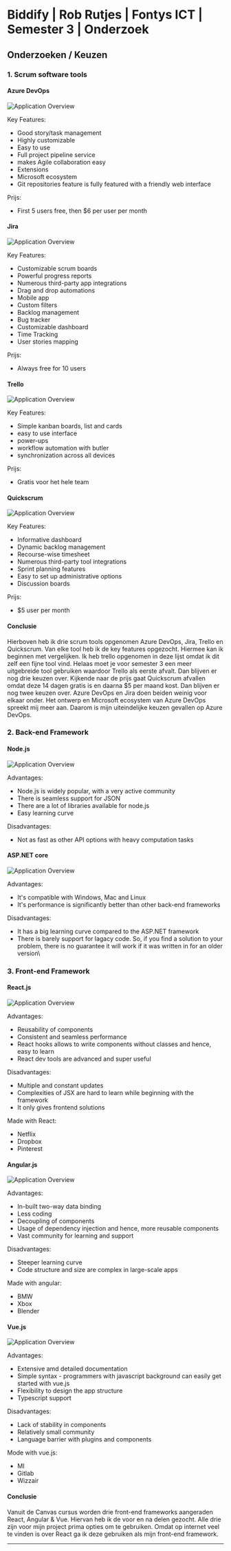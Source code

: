 # Biddify | Rob Rutjes | Fontys ICT | Semester 3 | Onderzoek

## Onderzoeken / Keuzen
### 1. Scrum software tools
#### Azure DevOps
![Application Overview](https://i.ibb.co/hsV687F/downloads-1.jpg)

Key Features:
- Good story/task management
- Highly customizable
- Easy to use
- Full project pipeline service
- makes Agile collaboration easy
- Extensions
- Microsoft ecosystem
- Git repositories feature is fully featured with a friendly web interface

Prijs:
- First 5 users free,
  then $6 per user per month


#### Jira
![Application Overview](https://i.ibb.co/Dg3rDpS/downloads.png)

Key Features:
- Customizable scrum boards
- Powerful progress reports
- Numerous third-party app integrations
- Drag and drop automations
- Mobile app
- Custom filters
- Backlog management
- Bug tracker
- Customizable dashboard
- Time Tracking
- User stories mapping

Prijs:
- Always free for 10 users

#### Trello
![Application Overview](https://i.ibb.co/DVT8svM/downloads.jpg)

Key Features:
- Simple kanban boards, list and cards
- easy to use interface
- power-ups
- workflow automation with butler
- synchronization across all devices

Prijs:
- Gratis voor het hele team

#### Quickscrum
![Application Overview](https://i.ibb.co/5Mn5RKz/downloads-2.jpg)

Key Features:
- Informative dashboard
- Dynamic backlog management
- Recourse-wise timesheet
- Numerous third-party tool integrations
- Sprint planning features
- Easy to set up administrative options
- Discussion boards

Prijs:
- $5 user per month

#### Conclusie
Hierboven heb ik drie scrum tools opgenomen Azure DevOps, Jira, Trello en Quickscrum.
Van elke tool heb ik de key features opgezocht. Hiermee kan ik beginnen met vergelijken.
Ik heb trello opgenomen in deze lijst omdat ik dit zelf een fijne tool vind.
Helaas moet je voor semester 3 een meer uitgebreide tool gebruiken waardoor Trello als eerste afvalt.
Dan blijven er nog drie keuzen over. Kijkende naar de prijs gaat Quickscrum afvallen omdat deze 14 dagen gratis is en daarna $5 per maand kost.
Dan blijven er nog twee keuzen over. Azure DevOps en Jira doen beiden weinig voor elkaar onder.
Het ontwerp en Microsoft ecosystem van Azure DevOps spreekt mij meer aan. Daarom is mijn uiteindelijke keuzen gevallen op Azure DevOps.

### 2. Back-end Framework

#### Node.js
![Application Overview](https://i.ibb.co/BZYxq54/downloads-1.png)

Advantages:
- Node.js is widely popular, with a very active community
- There is seamless support for JSON
- There are a lot of libraries available for node.js
- Easy learning curve

Disadvantages:
- Not as fast as other API options with heavy computation tasks

#### ASP.NET core
![Application Overview](https://i.ibb.co/FDts7x5/downloads.png)

Advantages:
- It's compatible with Windows, Mac and Linux
- It's performance is significantly better than other back-end frameworks

Disadvantages:
- It has a big learning curve compared to the ASP.NET framework
- There is barely support for lagacy code. So, if you find a solution to your problem,
  there is no guarantee it will work if it was written in for an older version\

### 3. Front-end Framework
#### React.js
![Application Overview](https://i.ibb.co/Lzppz0f/downloads-2.png)

Advantages:
- Reusability of components
- Consistent and seamless performance
- React hooks allows to write components without classes and hence, easy to learn
- React dev tools are advanced and super useful

Disadvantages:
- Multiple and constant updates
- Complexities of JSX are hard to learn while beginning with the framework
- It only gives frontend solutions

Made with React:
- Netflix
- Dropbox
- Pinterest

#### Angular.js
![Application Overview](https://i.ibb.co/tDh1P31/downloads-1.png)

Advantages:
- In-built two-way data binding
- Less coding
- Decoupling of components
- Usage of dependency injection and hence, more reusable components
- Vast community for learning and support

Disadvantages:
- Steeper learning curve
- Code structure and size are complex in large-scale apps

Made with angular:
- BMW
- Xbox
- Blender

#### Vue.js
![Application Overview](https://i.ibb.co/2yvw1DC/downloads.png)

Advantages:
- Extensive amd detailed documentation
- Simple syntax - programmers with javascript background can easily get started with vue.js
- Flexibility to design the app structure
- Typescript support

Disadvantages:
- Lack of stability in components
- Relatively small community
- Language barrier with plugins and components

Mode with vue.js:
- MI
- Gitlab
- Wizzair

#### Conclusie
Vanuit de Canvas cursus worden drie front-end frameworks aangeraden React, Angular & Vue.
Hiervan heb ik de voor en na delen gezocht.
Alle drie zijn voor mijn project prima opties om te gebruiken.
Omdat op internet veel te vinden is over React ga ik deze gebruiken als mijn front-end framework.

---